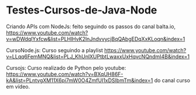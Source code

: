 # Testes-Cursos-de-Java-Node

Criando APIs com NodeJs: feito seguindo os passos do canal balta.io, https://www.youtube.com/watch?v=wDWdqlYxfcw&list=PLHlHvK2lnJndvvycjBqQAbgEDqXxKLoqn&index=1

CursoNode.js: Curso seguindo a playlist https://www.youtube.com/watch?v=LLqq6FemMNQ&list=PLJ_KhUnlXUPtbtLwaxxUxHqvcNQndmI4B&index=1

Cursojs: Curso realizado de Python pelo youtube: https://www.youtube.com/watch?v=BXqUH86F-kA&list=PLntvgXM11X6pi7mW0O4ZmfUI1xDSIbmTm&index=1 do canal curso em vídeo.
